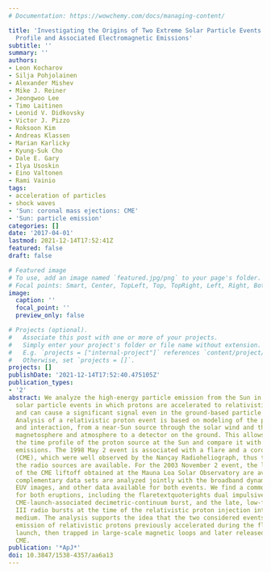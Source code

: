 ```yaml
---
# Documentation: https://wowchemy.com/docs/managing-content/

title: 'Investigating the Origins of Two Extreme Solar Particle Events: Proton Source
  Profile and Associated Electromagnetic Emissions'
subtitle: ''
summary: ''
authors:
- Leon Kocharov
- Silja Pohjolainen
- Alexander Mishev
- Mike J. Reiner
- Jeongwoo Lee
- Timo Laitinen
- Leonid V. Didkovsky
- Victor J. Pizzo
- Roksoon Kim
- Andreas Klassen
- Marian Karlicky
- Kyung-Suk Cho
- Dale E. Gary
- Ilya Usoskin
- Eino Valtonen
- Rami Vainio
tags:
- acceleration of particles
- shock waves
- 'Sun: coronal mass ejections: CME'
- 'Sun: particle emission'
categories: []
date: '2017-04-01'
lastmod: 2021-12-14T17:52:41Z
featured: false
draft: false

# Featured image
# To use, add an image named `featured.jpg/png` to your page's folder.
# Focal points: Smart, Center, TopLeft, Top, TopRight, Left, Right, BottomLeft, Bottom, BottomRight.
image:
  caption: ''
  focal_point: ''
  preview_only: false

# Projects (optional).
#   Associate this post with one or more of your projects.
#   Simply enter your project's folder or file name without extension.
#   E.g. `projects = ["internal-project"]` references `content/project/deep-learning/index.md`.
#   Otherwise, set `projects = []`.
projects: []
publishDate: '2021-12-14T17:52:40.475105Z'
publication_types:
- '2'
abstract: We analyze the high-energy particle emission from the Sun in two extreme
  solar particle events in which protons are accelerated to relativistic energies
  and can cause a significant signal even in the ground-based particle detectors.
  Analysis of a relativistic proton event is based on modeling of the particle transport
  and interaction, from a near-Sun source through the solar wind and the Earthtextquoterights
  magnetosphere and atmosphere to a detector on the ground. This allows us to deduce
  the time profile of the proton source at the Sun and compare it with observed electromagnetic
  emissions. The 1998 May 2 event is associated with a flare and a coronal mass ejection
  (CME), which were well observed by the Nançay Radioheliograph, thus the images of
  the radio sources are available. For the 2003 November 2 event, the low corona images
  of the CME liftoff obtained at the Mauna Loa Solar Observatory are available. Those
  complementary data sets are analyzed jointly with the broadband dynamic radio spectra,
  EUV images, and other data available for both events. We find a common scenario
  for both eruptions, including the flaretextquoterights dual impulsive phase, the
  CME-launch-associated decimetric-continuum burst, and the late, low-frequency type
  III radio bursts at the time of the relativistic proton injection into the interplanetary
  medium. The analysis supports the idea that the two considered events start with
  emission of relativistic protons previously accelerated during the flare and CME
  launch, then trapped in large-scale magnetic loops and later released by the expanding
  CME.
publication: '*ApJ*'
doi: 10.3847/1538-4357/aa6a13
---
```


